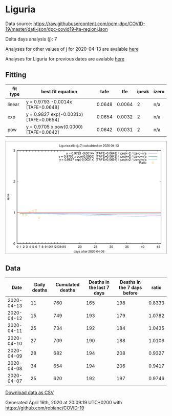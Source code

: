 # Liguria

Data source: https://raw.githubusercontent.com/pcm-dpc/COVID-19/master/dati-json/dpc-covid19-ita-regioni.json

Delta days analysis (j): 7

Analyses for other values of j for 2020-04-13 are avalable [here](../2020-04-13/README.md)

Analyses for Liguria for previous dates are avalable [here](../README.md)

## Fitting 
|fit type|best fit equation|tafe|tfe|ipeak|izero|
|-------|-----|--------|------|---|---|
|linear|y = 0.9793 -0.0014x  [TAFE=0.0648]|0.0648|0.0064|2|n/a|
|exp|y = 0.9827 exp(-0.0031x)  [TAFE=0.0654]|0.0654|0.0032|2|n/a|
|pow|y = 0.9705 x pow(0.0000)  [TAFE=0.0642]|0.0642|0.0031|2|n/a|

![Plot](COVID-19_liguria_j7_2020-04-13.png)

## Data
|Date|Daily deaths|Cumulated deaths|Deaths in the last 7 days|Deaths in the 7 days before|ratio|
|----|----------|-----------|-------|--------------------|-----|
|2020-04-13|11|760|165|198|0.8333|
|2020-04-12|15|749|193|179|1.0782|
|2020-04-11|25|734|192|184|1.0435|
|2020-04-10|27|709|190|188|1.0106|
|2020-04-09|28|682|194|208|0.9327|
|2020-04-08|34|654|194|206|0.9417|
|2020-04-07|25|620|192|197|0.9746|

[Download data as CSV](COVID-19_liguria_j7_2020-04-13.csv)

Generated April 16th, 2020 at 20:09:19 UTC+0200 with https://github.com/robianc/COVID-19
